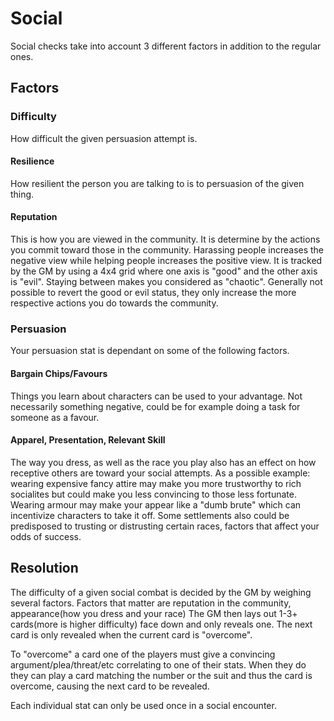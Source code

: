 # Social

Social checks take into account 3 different factors in addition to the regular ones.

## Factors

### Difficulty
How difficult the given persuasion attempt is.

#### Resilience
How resilient the person you are talking to is to persuasion of the given thing.

#### Reputation
This is how you are viewed in the community. It is determine by the actions you commit toward those in the community. Harassing people increases the negative view while helping people increases the positive view. It is tracked by the GM by using a 4x4 grid where one axis is "good" and the other axis is "evil". Staying between makes you considered as "chaotic". Generally not possible to revert the good or evil status, they only increase the more respective actions you do towards the community.

### Persuasion
Your persuasion stat is dependant on some of the following factors.

#### Bargain Chips/Favours
Things you learn about characters can be used to your advantage. Not necessarily something negative, could be for example doing a task for someone as a favour.


#### Apparel, Presentation, Relevant Skill
The way you dress, as well as the race you play also has an effect on how receptive others are toward your social attempts. As a possible example: wearing expensive fancy attire may make you more trustworthy to rich socialites but could make you less convincing to those less fortunate. Wearing armour may make your appear like a "dumb brute" which can incentivize characters to take it off. Some settlements also could be predisposed to trusting or distrusting certain races, factors that affect your odds of success.

## Resolution

The difficulty of a given social combat is decided by the GM by weighing several factors. Factors that matter are reputation in the community, appearance(how you dress and your race) The GM then lays out 1-3+ cards(more is higher difficulty) face down and only reveals one. The next card is only revealed when the current card is "overcome". 

To "overcome" a card one of the players must give a convincing argument/plea/threat/etc correlating to one of their stats. When they do they can play a card matching the number or the suit and thus the card is overcome, causing the next card to be revealed.

Each individual stat can only be used once in a social encounter.


<!--
Math notes:
Encounter deck doesnt use faces, but player deck does.
Estimated odds for player hand of 8:
| Encounter Cards | Player Skill Bonus | Chance of Success|
| -- | -- | -- |
| 1 | 0 | 52.1% |
| 2 | 0 | 24.9% |
| 3 | 0 | 10.7% |
| 4 | 0 | 4.0% |
| 5 | 0 | 1.3% |
| 6 | 0 | 0.3% |

| Encounter Cards | Player Skill Bonus | Chance of Success|
| -- | -- | -- |
| 1 | 1 | 88.5% |
| 2 | 1 | 74.0% |
| 3 | 1 | 57.4% |
| 4 | 1 | 40.7% |
| 5 | 1 | 25.5% |
| 6 | 1 | 13.5% |

| Encounter Cards | Player Skill Bonus | Chance of Success|
| -- | -- | -- |
| 1 | 2 | 97.1% |
| 2 | 2 | 91.6% |
| 3 | 2 | 82.9% |
| 4 | 2 | 70.3% |
| 5 | 2 | 54.7% |
| 6 | 2 | 37.1% |

| Encounter Cards | Player Skill Bonus | Chance of Success|
| -- | -- | -- |
| 1 | 3 | 99.1% |
| 2 | 3 | 96.9% |
| 3 | 3 | 92.6% |
| 4 | 3 | 85.3% |
| 5 | 3 | 73.7% |
| 6 | 3 | 57.9% |
-->